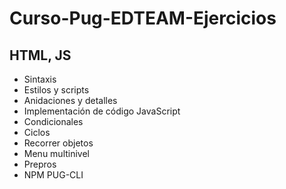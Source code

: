# Curso-Pug-EDTEAM-Ejercicios

## HTML, JS

- Sintaxis
- Estilos y scripts
- Anidaciones y detalles
- Implementación de código JavaScript
- Condicionales
- Ciclos
- Recorrer objetos
- Menu multinivel
- Prepros
- NPM PUG-CLI
